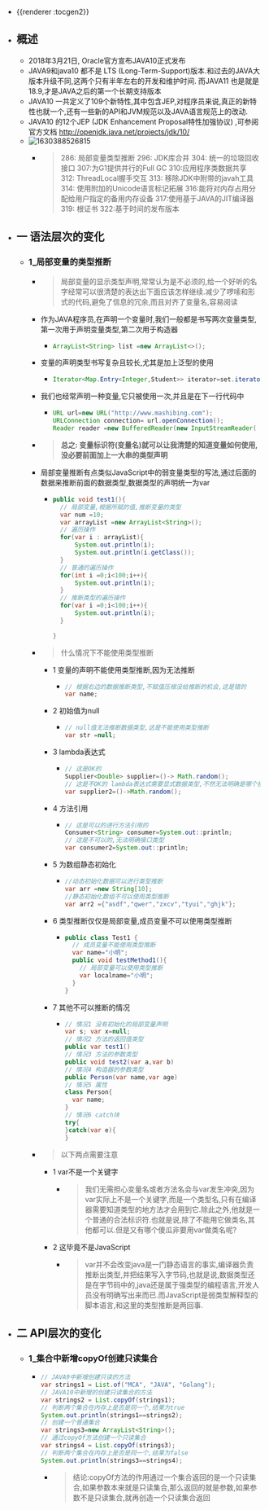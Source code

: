 - {{renderer :tocgen2}}
- ## 概述
  - 2018年3月21日, Oracle官方宣布JAVA10正式发布
  - JAVA9和java10 都不是 LTS (Long-Term-Support)版本.和过去的JAVA大版本升级不同,这两个只有半年左右的开发和维护时间. 而JAVA11 也是就是18.9,才是JAVA之后的第一个长期支持版本
  - JAVA10 一共定义了109个新特性,其中包含JEP,对程序员来说,真正的新特性也就一个,还有一些新的API和JVM规范以及JAVA语言规范上的改动.
  - JAVA10 的12个JEP (JDK Enhancement Proposal特性加强协议) ,可参阅官方文档 http://openjdk.java.net/projects/jdk/10/
  - ![1630388526815](../assets/mashibing/1630388526815.png)
    - > 286: 局部变量类型推断
      > 296: JDK库合并
      > 304: 统一的垃圾回收接口
      > 307:为G1提供并行的Full GC
      > 310:应用程序类数据共享
      > 312: ThreadLocal握手交互
      > 313: 移除JDK中附带的javah工具
      > 314: 使用附加的Unicode语言标记拓展
      > 316:能将对内存占用分配给用户指定的备用内存设备
      > 317:使用基于JAVA的JIT编译器
      > 319: 根证书
      > 322:基于时间的发布版本
- ## 一 语法层次的变化
  - ### 1_局部变量的类型推断
    - > 局部变量的显示类型声明,常常认为是不必须的,给一个好听的名字经常可以很清楚的表达出下面应该怎样继续.减少了啰嗦和形式的代码,避免了信息的冗余,而且对齐了变量名,容易阅读
    - 作为JAVA程序员,在声明一个变量时,我们一般都是书写两次变量类型,第一次用于声明变量类型,第二次用于构造器
      - ``` java
        ArrayList<String> list =new ArrayList<>();
        ```
    - 变量的声明类型书写复杂且较长,尤其是加上泛型的使用
      - ``` java
        Iterator<Map.Entry<Integer,Student>> iterator=set.iterator();
        ```
    - 我们也经常声明一种变量,它只被使用一次,并且是在下一行代码中
      - ``` java
        URL url=new URL("http://www.mashibing.com");
        URLConnection connection= url.openConnection();
        Reader reader =new BufferedReader(new InputStreamReader( connection.getInputStream));
        ```
    - > **总之: 变量标识符(变量名)就可以让我清楚的知道变量如何使用,没必要前面加上一大串的类型声明**
    - 局部变量推断有点类似JavaScript中的弱变量类型的写法,通过后面的数据来推断前面的数据类型,数据类型的声明统一为var
      - ``` java
        public void test1(){
          // 局部变量,根据所赋的值,推断变量的类型
          var num =10;
          var arrayList =new ArrayList<String>();
          // 遍历操作
          for(var i : arrayList){
              System.out.println(i);
              System.out.println(i.getClass());
          }
          // 普通的遍历操作
          for(int i =0;i<100;i++){
              System.out.println(i);
          }
          // 推断类型的遍历操作
          for(var i =0;i<100;i++){
              System.out.println(i);
          }
          
        }
        ```
    - > 什么情况下不能使用类型推断
      - 1 变量的声明不能使用类型推断,因为无法推断
        - ``` java
          // 根据右边的数据推断类型,不赋值压根没给推断的机会,这是错的
          var name;
          ```
      - 2 初始值为null
        - ``` java
          // null值无法推断数据类型,这是不能使用类型推断
          var str =null;
          ```
      - 3 lambda表达式
        - ``` java
          // 这是OK的
          Supplier<Double> supplier=()-> Math.random();
          // 这是不OK的 lambda表达式需要显式数据类型,不然无法明确是哪个接口
          var supplier2=()->Math.random();
          ```
      - 4 方法引用
        - ``` java
          // 这是可以的进行方法引用的
          Consumer<String> consumer=System.out::println;
          // 这是不可以的,无法明确接口类型
          var consumer2=System.out::println;
          ```
      - 5 为数组静态初始化
        - ```java
          //动态初始化数据可以进行类型推断
          var arr =new String[10];
          //静态初始化数组不可以使用类型推断 
          var arr2 ={"asdf","qwer","zxcv","tyui","ghjk"};
          ```
      - 6 类型推断仅仅是局部变量,成员变量不可以使用类型推断
        - ``` java
          public class Test1 {
            // 成员变量不能使用类型推断
            var name="小明";
            public void testMethod1(){
              // 局部变量可以使用类型推断
              var localname="小明";
            }
          }
          ```
      - 7 其他不可以推断的情况
        - ```java
          // 情况1 没有初始化的局部变量声明
          var s; var x=null;
          // 情况2 方法的返回值类型
          public var test1()
          // 情况3 方法的参数类型
          public void test2(var a,var b)
          // 情况4 构造器的参数类型
          public Person(var name,var age)
          // 情况5 属性
          class Person{
            var name;
          }
          // 情况6 catch块
          try{
          }catch(var e){
          }
          ```
    - > 以下两点需要注意
      - 1 var不是一个关键字
        - > 我们无需担心变量名或者方法名会与var发生冲突,因为var实际上不是一个关键字,而是一个类型名,只有在编译器需要知道类型的地方法才会用到它.除此之外,他就是一个普通的合法标识符.也就是说,除了不能用它做类名,其他都可以.但是又有哪个傻瓜非要用var做类名呢?
      - 2 这毕竟不是JavaScript
        - > var并不会改变java是一门静态语言的事实,编译器负责推断出类型,并把结果写入字节码,也就是说,数据类型还是在字节码中的,java还是属于强类型的编程语言,开发人员没有明确写出来而已.而JavaScript是弱类型解释型的脚本语言,和这里的类型推断是两回事.
- ## 二 API层次的变化
  - ### 1_集合中新增copyOf创建只读集合
    - ``` java
      // JAVA9中新增创建只读的方法
      var strings1 = List.of("MCA", "JAVA", "Golang");
      // JAVA10中新增的创建只读集合的方法
      var strings2 = List.copyOf(strings1);
      // 判断两个集合在内存上是否是同一个,结果为true
      System.out.println(strings1==strings2);
      // 创建一个普通集合
      var strings3=new ArrayList<String>();
      // 通过copyOf方法创建一个只读集合
      var strings4 = List.copyOf(strings3);
      // 判断两个集合在内存上是否是同一个,结果为false
      System.out.println(strings3==strings4);
      ```
      - >  结论:copyOf方法的作用通过一个集合返回的是一个只读集合,如果参数本来就是只读集合,那么返回的就是参数,如果参数不是只读集合,就再创造一个只读集合返回